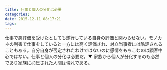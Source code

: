 ```yaml
---
title: 仕事と個人の分化は必要
categories:
date: 2015-12-11 08:17:21
tags:
---
```


仕事で悪評価を受けたとしても遂行している自身の評価と関わらせない。モノカネの利害で仕事をしていると一方には高く評価され、対立当事者には酷評されることもある。自分自身が否定されたわけではないのに感情をもちこむのは顧客中心ではない。仕事と個人の分化は必要だ。▼ 家族から個人が分化するのも必然であり家族に抑圧された人間は憐れである。